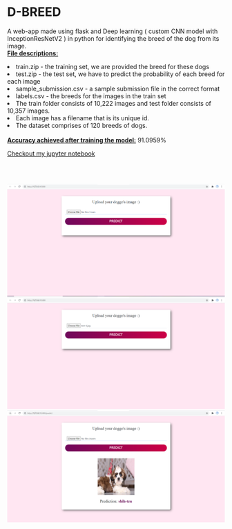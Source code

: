 # D-BREED
A web-app made using flask and Deep learning ( custom CNN model with InceptionResNetV2 ) in python for identifying the breed of the dog from its image.
<br>
<ins><b>File descriptions:</b></ins>
<li> train.zip - the training set, we are provided the breed for these dogs</li>
<li> test.zip - the test set, we have to predict the probability of each breed for each image </li>
<li> sample_submission.csv - a sample submission file in the correct format </li>
<li> labels.csv - the breeds for the images in the train set </li>
<li> The train folder consists of 10,222 images and test folder consists of 10,357 images.</li>
<li> Each image has a filename that is its unique id. </li>
<li> The dataset comprises of 120 breeds of dogs. </li>
<br>
<ins><b>Accuracy achieved after training the model:</b></ins>  91.0959%
<br>

[Checkout my jupyter notebook](https://github.com/riya-joshi-401/D-BREED/blob/main/model/dbreed.ipynb)

<br><br>

![output1](https://github.com/riya-joshi-401/D-BREED/blob/main/output%20screen%20shots/output1.PNG)
![output2](https://github.com/riya-joshi-401/D-BREED/blob/main/output%20screen%20shots/output2.PNG)
![output3](https://github.com/riya-joshi-401/D-BREED/blob/main/output%20screen%20shots/output3.PNG)

